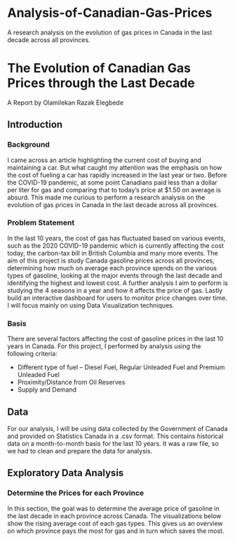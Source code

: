 # Analysis-of-Canadian-Gas-Prices
 A research analysis on the evolution of gas prices in Canada in the last decade across all provinces.

# The Evolution of Canadian Gas Prices through the Last Decade
A Report by Olamilekan Razak Elegbede

## Introduction
### Background
I came across an article highlighting the current cost of buying and maintaining a car. But what caught my attention was the emphasis on how the cost of fueling a car has rapidly increased in the last year or two. Before the COVID-19 pandemic, at some point Canadians paid less than a dollar per liter for gas and comparing that to today’s price at $1.50 on average is absurd. This made me curious to perform a research analysis on the evolution of gas prices in Canada in the last decade across all provinces. <br/>

### Problem Statement
In the last 10 years, the cost of gas has fluctuated based on various events, such as the 2020 COVID-19 pandemic which is currently affecting the cost today, the carbon-tax bill in British Columbia and many more events. The aim of this project is study Canada gasoline prices across all provinces, determining how much on average each province spends on the 
various types of gasoline, looking at the major events through the last decade and identifying the highest and lowest cost. A further analysis I aim to perform is studying the 4 seasons in a year and how it affects the price of gas. Lastly build an interactive dashboard for users to monitor price changes over time. I will focus mainly on using Data Visualization techniques. <br/>

### Basis
There are several factors affecting the cost of gasoline prices in the last 10 years in Canada. For this project, I performed by analysis using the following criteria:
* Different type of fuel – Diesel Fuel, Regular Unleaded Fuel and Premium Unleaded Fuel
* Proximity/Distance from Oil Reserves
* Supply and Demand

## Data
For our analysis, I will be using data collected by the Government of Canada and provided on Statistics Canada in a .csv format. This contains historical data on a month-to-month basis for the last 10 years. It was a raw file, so we had to clean and prepare the data for analysis.

## Exploratory Data Analysis
### Determine the Prices for each Province
In this section, the goal was to determine the average price of gasoline in the last decade in each province across Canada. The visualizations below show the rising average cost of each gas types. This gives us an overview on which province pays the most for gas and in turn which saves the most.
